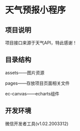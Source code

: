 # 天气预报小程序
项目说明
---
项目接口来源于天气API，特此感谢！

目录结构
---
assets——图片资源

pages——存放项目页面相关文件

ec-canvas——echarts组件

开发环境
---
微信开发者工具(v1.02.2003312)
